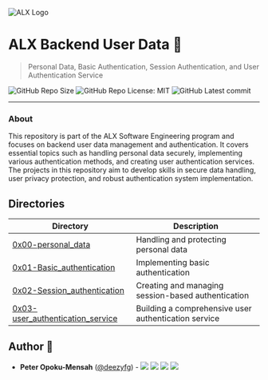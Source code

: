 ![ALX Logo](https://assets.imaginablefutures.com/media/images/ALX_Logo.max-200x150.png)

# ALX Backend User Data 👤️

> Personal Data, Basic Authentication, Session Authentication, and User Authentication Service

![GitHub Repo Size](https://img.shields.io/github/repo-size/deezyfg/alx-backend-user-data)
![GitHub Repo License: MIT](https://img.shields.io/github/license/deezyfg/alx-backend-user-data)
![GitHub Latest commit](https://img.shields.io/github/last-commit/deezyfg/alx-backend-user-data?style=round-square)

---

### About

This repository is part of the ALX Software Engineering program and focuses on backend user data management and authentication. It covers essential topics such as handling personal data securely, implementing various authentication methods, and creating user authentication services. The projects in this repository aim to develop skills in secure data handling, user privacy protection, and robust authentication system implementation.

## Directories

| Directory                                                             | Description                                          |
|-----------------------------------------------------------------------|------------------------------------------------------|
| [0x00-personal_data](0x00-personal_data)                              | Handling and protecting personal data                |
| [0x01-Basic_authentication](0x01-Basic_authentication)                | Implementing basic authentication                    |
| [0x02-Session_authentication](0x02-Session_authentication)            | Creating and managing session-based authentication   |
| [0x03-user_authentication_service](0x03-user_authentication_service)  | Building a comprehensive user authentication service |

## Author :pencil:

- **Peter Opoku-Mensah** ([@deezyfg](https://github.com/deezyfg)) - 
  [<img src="https://img.shields.io/badge/Portfolio-20d6fe.svg?&style=plastic"/>](https://peter-opoku-mensah.netlify.app)
  [<img src="https://img.shields.io/badge/Twitter-1DA1F2.svg?&style=plastic&logo=twitter&logoColor=white"/>](https://twitter.com/coded_issue)
  [<img src="https://img.shields.io/badge/LinkedIn-0A66C2.svg?&style=plastic&logo=linkedin&logoColor=white"/>](https://www.linkedin.com/in/opokumensahpeter/)
  [<img src="https://img.shields.io/badge/GitHub-181717.svg?&style=plastic&logo=github&logoColor=white"/>](https://github.com/deezyfg)